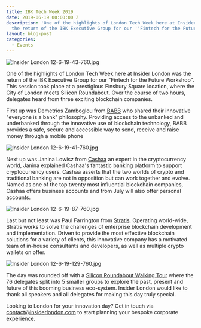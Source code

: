 ```yaml
---
title: IBK Tech Week 2019
date: 2019-06-19 00:00:00 Z
description: 'One of the highlights of London Tech Week here at Insider London was
  the return of the IBK Executive Group for our ''Fintech for the Future Workshop''. '
layout: blog-post
categories:
  - Events
---
```


![Insider London 12-6-19-43-760.jpg](/uploads/Insider%20London%2012-6-19-43-760.jpg)

One of the highlights of London Tech Week here at Insider London was the return of the IBK Executive Group for our "Fintech for the Future Workshop". This session took place at a prestigious Finsbury Square location, where the City of London meets Silicon Roundabout. Over the course of two hours, delegates heard from three exciting blockchain companies.

First up was Demetrios Zamboglou from [BABB](https://getbabb.com) who shared their innovative "everyone is a bank" philosophy. Providing access to the unbanked and underbanked through the innovative use of blockchain technology, BABB provides a safe, secure and accessible way to send, receive and raise money through a mobile phone

![Insider London 12-6-19-41-760.jpg](/uploads/Insider%20London%2012-6-19-41-760.jpg)

Next up was Janina Lowisz from [Cashaa](https://cashaa.com) an expert in the cryptocurrency world, Janina explained Cashaa's fantastic banking platform to support cryptocurrency users. Cashaa asserts that the two worlds of crypto and traditional banking are not in opposition but can work together and evolve. Named as one of the top twenty most influential blockchain companies, Cashaa offers business accounts and from July will also offer personal accounts.

![Insider London 12-6-19-87-760.jpg](/uploads/Insider%20London%2012-6-19-87-760.jpg)

Last but not least was Paul Farrington from [Stratis](https://stratisplatform.com/). Operating world-wide, Stratis works to solve the challenges of enterprise blockchain development and implementation. Driven to provide the most effective blockchain solutions for a variety of clients, this innovative company has a motivated team of in-house consultants and developers, as well as multiple crypto wallets on offer.

![Insider London 12-6-19-129-760.jpg](/uploads/Insider%20London%2012-6-19-129-760.jpg)

The day was rounded off with a [Silicon Roundabout Walking Tour](https://www.insiderlondon.com/london/educational-tours/silicon-roundabout-and-tech-city-tour/) where the 76 delegates split into 5 smaller groups to explore the past, present and future of this booming business eco-system. Insider London would like to thank all speakers and all delegates for making this day truly special.

Looking to London for your innovation day? Get in touch via [contact@insiderlondon.com](contact@insiderlondon.com) to start planning your bespoke corporate experience.
